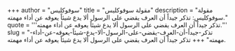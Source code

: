 +++
author = "سوفوكليس"
title = "مقولة سوفوكليس"
description = "مقولة سوفوكليس: تذكر جيداً أن العرف يقضي على الرسول ألا يدع شيئاً يعوقه عن أداء مهمته."
quote = '''تذكر جيداً أن العرف يقضي على الرسول ألا يدع شيئاً يعوقه عن أداء مهمته.'''
slug = "تذكر-جيداً-أن-العرف-يقضي-على-الرسول-ألا-يدع-شيئاً-يعوقه-عن-أداء-مهمته"
+++
تذكر جيداً أن العرف يقضي على الرسول ألا يدع شيئاً يعوقه عن أداء مهمته.
